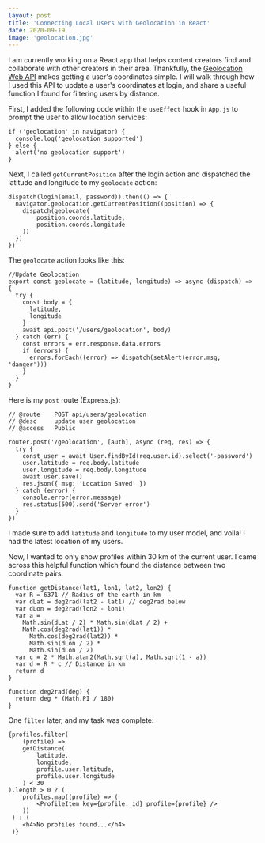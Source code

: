 ```yaml
---
layout: post
title: 'Connecting Local Users with Geolocation in React'
date: 2020-09-19
image: 'geolocation.jpg'
---
```


I am currently working on a React app that helps content creators find and collaborate with other creators in their area. Thankfully, the [Geolocation Web API](https://developer.mozilla.org/en-US/docs/Web/API/Geolocation_API) makes getting a user's coordinates simple. I will walk through how I used this API to update a user's coordinates at login, and share a useful function I found for filtering users by distance.

First, I added the following code within the `useEffect` hook in `App.js` to prompt the user to allow location services:

```
if ('geolocation' in navigator) {
  console.log('geolocation supported')
} else {
  alert('no geolocation support')
}
```

Next, I called `getCurrentPosition` after the login action and dispatched the latitude and longitude to my `geolocate` action:

```
dispatch(login(email, password)).then(() => {
  navigator.geolocation.getCurrentPosition((position) => {
    dispatch(geolocate(
        position.coords.latitude,
        position.coords.longitude
    ))
  })
})
```

The `geolocate` action looks like this:

```
//Update Geolocation
export const geolocate = (latitude, longitude) => async (dispatch) => {
  try {
    const body = {
      latitude,
      longitude
    }
    await api.post('/users/geolocation', body)
  } catch (err) {
    const errors = err.response.data.errors
    if (errors) {
      errors.forEach((error) => dispatch(setAlert(error.msg, 'danger')))
    }
  }
}
```

Here is my `post` route (Express.js):

```
// @route    POST api/users/geolocation
// @desc     update user geolocation
// @access   Public

router.post('/geolocation', [auth], async (req, res) => {
  try {
    const user = await User.findById(req.user.id).select('-password')
    user.latitude = req.body.latitude
    user.longitude = req.body.longitude
    await user.save()
    res.json({ msg: 'Location Saved' })
  } catch (error) {
    console.error(error.message)
    res.status(500).send('Server error')
  }
})
```

I made sure to add `latitude` and `longitude` to my user model, and voila! I had the latest location of my users.

Now, I wanted to only show profiles within 30 km of the current user. I came across this helpful function which found the distance between two coordinate pairs:

```
function getDistance(lat1, lon1, lat2, lon2) {
  var R = 6371 // Radius of the earth in km
  var dLat = deg2rad(lat2 - lat1) // deg2rad below
  var dLon = deg2rad(lon2 - lon1)
  var a =
    Math.sin(dLat / 2) * Math.sin(dLat / 2) +
    Math.cos(deg2rad(lat1)) *
      Math.cos(deg2rad(lat2)) *
      Math.sin(dLon / 2) *
      Math.sin(dLon / 2)
  var c = 2 * Math.atan2(Math.sqrt(a), Math.sqrt(1 - a))
  var d = R * c // Distance in km
  return d
}

function deg2rad(deg) {
  return deg * (Math.PI / 180)
}
```

One `filter` later, and my task was complete:

```
{profiles.filter(
    (profile) =>
    getDistance(
        latitude,
        longitude,
        profile.user.latitude,
        profile.user.longitude
    ) < 30
).length > 0 ? (
    profiles.map((profile) => (
        <ProfileItem key={profile._id} profile={profile} />
 	))
 ) : (
 	<h4>No profiles found...</h4>
 )}
```
